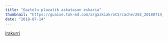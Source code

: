 ```yaml
---
title: "Gaztelu plazatik askatasun eskaria"
thumbnail: "https://guaixe.tok-md.com/argazkiak/oCS/cache/282_20180714_Altsasukoak_aske_kontzentrazioa_sanferminetan_1_ALTS_GURASOAK_new_horizontal.jpg"
date: "2018-07-14"
---
```

[Irakurri](https://guaixe.eus/altsasu/1531807300810-gaztelu-plazatik-askatasun-eskaria)
